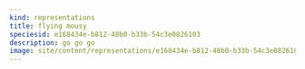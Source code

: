 ```yaml
---
kind: representations
title: flying mousy
speciesid: e168434e-b812-48b0-b33b-54c3e0826103
description: go go go
image: site/content/representations/e168434e-b812-48b0-b33b-54c3e0826103/representations/bat.jpeg
---
```


